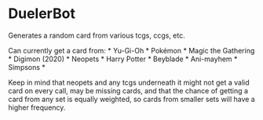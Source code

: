 # DuelerBot
Generates a random card from various tcgs, ccgs, etc.


Can currently get a card from:
	* Yu-Gi-Oh
	* Pokémon
	* Magic the Gathering
	* Digimon (2020)
	* Neopets
	* Harry Potter
	* Beyblade
	* Ani-mayhem
	* Simpsons
	* 
	
Keep in mind that neopets and any tcgs underneath it might not get a valid card on every call, may be missing cards, and that the chance of getting a card from any set is equally weighted, so cards from smaller sets will have a higher frequency.
